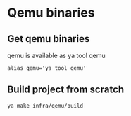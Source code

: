 # Qemu binaries

## Get qemu binaries
qemu is available as ya tool qemu
```
alias qemu='ya tool qemu'
```
## Build project from scratch
```
ya make infra/qemu/build
```
